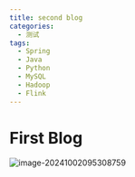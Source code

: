 ```yaml
---
title: second blog
categories: 
  - 测试
tags:
  - Spring
  - Java
  - Python
  - MySQL
  - Hadoop
  - Flink
---
```


# First Blog



![image-20241002095308759](https://cdn.jsdelivr.net/gh/slx-world/blog-images@master/image-20241002095308759.png)

